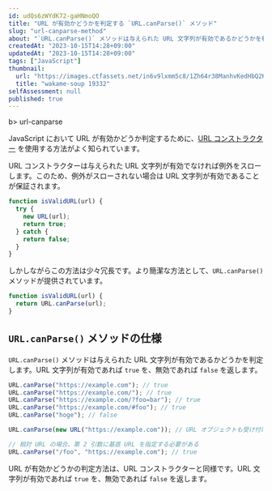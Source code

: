 ```yaml
---
id: udQs6zWYdK72-gaHNmoQO
title: "URL が有効かどうかを判定する `URL.canParse()` メソッド"
slug: "url-canparse-method"
about: "`URL.canParse()` メソッドは与えられた URL 文字列が有効であるかどうかを判定します。URL 文字列が有効であれば `true` を、無効であれば `false` を返します。これは URL コンストラクターを用いた `try...catch` 文による判定よりも簡潔に記述できます。"
createdAt: "2023-10-15T14:28+09:00"
updatedAt: "2023-10-15T14:28+09:00"
tags: ["JavaScript"]
thumbnail:
  url: "https://images.ctfassets.net/in6v9lxmm5c8/1Zh64r38ManhvKedHbQ2Kc/787597ddad6cc18640cd8c3fd5b0477f/wakame-soup_19332.png"
  title: "wakame-soup 19332"
selfAssessment: null
published: true
---
```

b> url-canparse

JavaScript において URL が有効かどうか判定するために、[URL コンストラクター](https://developer.mozilla.org/ja/docs/Web/API/URL/URL) を使用する方法がよく知られています。

URL コンストラクターは与えられた URL 文字列が有効でなければ例外をスローします。このため、例外がスローされない場合は URL 文字列が有効であることが保証されます。

```js
function isValidURL(url) {
  try {
    new URL(url);
    return true;
  } catch {
    return false;
  }
}
```

しかしながらこの方法は少々冗長です。より簡潔な方法として、`URL.canParse()` メソッドが提供されています。

```js
function isValidURL(url) {
  return URL.canParse(url);
}
```

## `URL.canParse()` メソッドの仕様

`URL.canParse()` メソッドは与えられた URL 文字列が有効であるかどうかを判定します。URL 文字列が有効であれば `true` を、無効であれば `false` を返します。

```js
URL.canParse("https://example.com"); // true
URL.canParse("https://example.com/"); // true
URL.canParse("https://example.com/?foo=bar"); // true
URL.canParse("https://example.com/#foo"); // true
URL.canParse("hoge"); // false

URL.canParse(new URL("https://example.com")); // URL オブジェクトも受け付ける

// 相対 URL の場合、第 2 引数に基底 URL を指定する必要がある
URL.canParse("/foo", "https://example.com"); // true
```

URL が有効かどうかの判定方法は、URL コンストラクターと同様です。URL 文字列が有効であれば `true` を、無効であれば `false` を返します。

